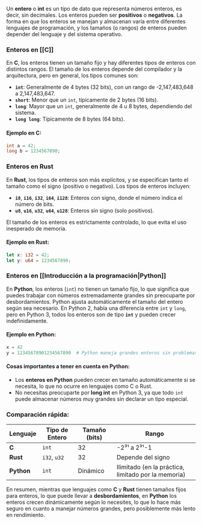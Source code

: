 Un **entero** o **int** es un tipo de dato que representa números enteros, es decir, sin decimales. Los enteros pueden ser **positivos** o **negativos**. La forma en que los enteros se manejan y almacenan varía entre diferentes lenguajes de programación, y los tamaños (o rangos) de enteros pueden depender del lenguaje y del sistema operativo.

### Enteros en **[[C]]**

En **C**, los enteros tienen un tamaño fijo y hay diferentes tipos de enteros con distintos rangos. El tamaño de los enteros depende del compilador y la arquitectura, pero en general, los tipos comunes son:

- **`int`**: Generalmente de 4 bytes (32 bits), con un rango de -2,147,483,648 a 2,147,483,647.
- **`short`**: Menor que un `int`, típicamente de 2 bytes (16 bits).
- **`long`**: Mayor que un `int`, generalmente de 4 u 8 bytes, dependiendo del sistema.
- **`long long`**: Típicamente de 8 bytes (64 bits).

#### Ejemplo en C:
```c
int a = 42;
long b = 1234567890;
```

### Enteros en **Rust**

En **Rust**, los tipos de enteros son más explícitos, y se especifican tanto el tamaño como el signo (positivo o negativo). Los tipos de enteros incluyen:

- **`i8`**, **`i16`**, **`i32`**, **`i64`**, **`i128`**: Enteros con signo, donde el número indica el número de bits.
- **`u8`**, **`u16`**, **`u32`**, **`u64`**, **`u128`**: Enteros sin signo (solo positivos).

El tamaño de los enteros es estrictamente controlado, lo que evita el uso inesperado de memoria.

#### Ejemplo en Rust:
```rust
let x: i32 = 42;
let y: u64 = 1234567890;
```

### Enteros en **[[Introducción a la programación|Python]]**

En **Python**, los enteros (`int`) no tienen un tamaño fijo, lo que significa que puedes trabajar con números extremadamente grandes sin preocuparte por desbordamientos. Python ajusta automáticamente el tamaño del entero según sea necesario. En Python 2, había una diferencia entre `int` y `long`, pero en Python 3, todos los enteros son de tipo **`int`** y pueden crecer indefinidamente.

#### Ejemplo en Python:
```python
x = 42
y = 12345678901234567890  # Python maneja grandes enteros sin problemas.
```

#### **Cosas importantes a tener en cuenta en Python**:

- Los **enteros en Python** pueden crecer en tamaño automáticamente si se necesita, lo que no ocurre en lenguajes como C o Rust.
- No necesitas preocuparte por **long int** en Python 3, ya que todo `int` puede almacenar números muy grandes sin declarar un tipo especial.

### Comparación rápida:

|Lenguaje|Tipo de Entero|Tamaño (bits)|Rango|
|---|---|---|---|
|**C**|`int`|32|-2³¹ a 2³¹-1|
|**Rust**|`i32`, `u32`|32|Depende del signo|
|**Python**|`int`|Dinámico|Ilimitado (en la práctica, limitado por la memoria)|

En resumen, mientras que lenguajes como **C** y **Rust** tienen tamaños fijos para enteros, lo que puede llevar a **desbordamientos**, en **Python** los enteros crecen dinámicamente según lo necesites, lo que lo hace más seguro en cuanto a manejar números grandes, pero posiblemente más lento en rendimiento.